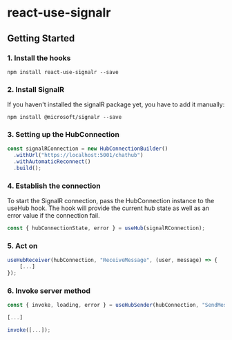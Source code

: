 # react-use-signalr

## Getting Started
### 1. Install the hooks

```
npm install react-use-signalr --save
```

### 2. Install SignalR

If you haven't installed the signalR package yet, you have to add it manually:
```
npm install @microsoft/signalr --save
```

### 3. Setting up the HubConnection

```javascript
const signalRConnection = new HubConnectionBuilder()
  .withUrl("https://localhost:5001/chathub")
  .withAutomaticReconnect()
  .build();
```

### 4. Establish the connection
To start the SignalR connection, pass the HubConnection instance to the useHub hook. The hook will provide the current hub state as well as an error value if the connection fail.

```javascript
const { hubConnectionState, error } = useHub(signalRConnection);
```

### 5. Act on 
```javascript
useHubReceiver(hubConnection, "ReceiveMessage", (user, message) => {
    [...]
});
```

### 6. Invoke server method
```javascript
const { invoke, loading, error } = useHubSender(hubConnection, "SendMessage");

[...]

invoke([...]);
```